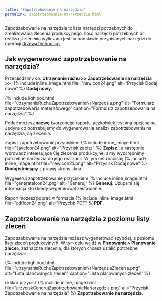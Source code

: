 ```yaml
---
title: "Zapotrzebowanie na narzędzia"
permalink: zapotrzebowanie-na-narzedzia.html
---
```


Zapotrzebowanie na narzędzia to lista narzędzi potrzebnych do zrealizowania zlecenia produkcyjnego. Ilość narzędzi potrzebnych do realizacji zlecenia wyliczana jest na podstawie przypisanych narzędzi do operacji [drzewa technologii](/technologie-szczegoly).

## Jak wygenerować zapotrzebowanie na narzędzia?
            
Przechodzimy do: **Utrzymanie ruchu >> Zapotrzebowanie na narzędzia >>**  {% include inline_image.html file="newIcon24.png" alt="Przycisk Dodaj nowe" %} **Dodaj nowy.**

{% include lightbox.html file="utrzymanieRuchuZapotrzebowanieNaNarzedzia.png" alt="Formularz zapotrzebowania materiałowego" caption="Formularz zapotrzebowania na narzędzia" %}

Podać możesz **nazwę** tworzonego raportu, aczkolwiek jest ona opcjonalna. Jedyne co potrzebujemy do wygenerowania analizy zapotrzebowania na narzędzia, są zlecenia.

Zapisz zapotrzebowanie przyciskiem {% include inline_image.html file="SaveIcon24.png" alt="Przycisk zapisz" %} **Zapisz.**, a następnie wprowadź interesujące Cię zlecenia produkcyjne, a my wyodrębnimy potrzebne narzędzia do jego realizacji. W tym celu naciśnij {% include inline_image.html file="newIcon24.png" alt="Przycisk Dodaj nowe" %} **Dodaj istniejący** z prawej strony okna.

Wygeneruj zapotrzebowanie przyciskiem  {% include inline_image.html file="generateIcon24.png" alt="Generuj" %} **Generuj**. Uzupełni się informacja kto i kiedy wygenerował zestawienie.

Raport możesz pobrać w formacie {% include inline_image.html file="pdfIcon24.png" alt="Przycisk PDF" %}**PDF**.


## Zapotrzebowanie na narzędzia z poziomu listy zleceń


Zapotrzebowanie na narzędzia możesz wygenerować szybciej, z poziomu [listy zleceń produkcyjnych](/planowanie-zlecen). W tym celu wejdź w **Planowanie > Planowanie zleceń**, zaznacz te zlecenia, dla których chcesz ustalić potrzebne narzędzia:

{% include lightbox.html file="utrzymanieRuchuZapotrzebowanieNaNarzędziaZlecenia.png" alt="Lista planowanych zleceń" caption="Lista planowanych zleceń" %}

i kliknij przycisk {% include inline_image.html file="przyciskGenerujZapotrzebowanieNaNarzędzia.png" alt="Przycisk Zapotrzebowanie na narzędzia" %} **Zapotrzebowanie na narzędzia**.

